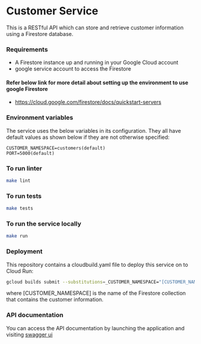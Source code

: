 # Customer Service

This is a RESTful API which can store and retrieve customer information using a Firestore database.

### Requirements

- A Firestore instance up and running in your Google Cloud account
- google service account to access the Firestore

#### Refer below link for more detail about setting up the environment to use google Firestore

- https://cloud.google.com/firestore/docs/quickstart-servers

### Environment variables

The service uses the below variables in its configuration. They all have default values as shown below if they are not otherwise specified:

```
CUSTOMER_NAMESPACE=customers(default)
PORT=5000(default)
```

### To run linter

```bash
make lint
```

### To run tests

```bash
make tests
```

### To run the service locally

```bash
make run
```

### Deployment

This repository contains a cloudbuild.yaml file to deploy this service on to Cloud Run:

```bash
gcloud builds submit --substitutions=_CUSTOMER_NAMESPACE="[CUSTOMER_NAMESPACE]"
```

where [CUSTOMER_NAMESPACE] is the name of the Firestore collection that contains the customer information.

### API documentation

You can access the API documentation by launching the application and visiting [swagger ui](http://localhost:5000/docs/)
